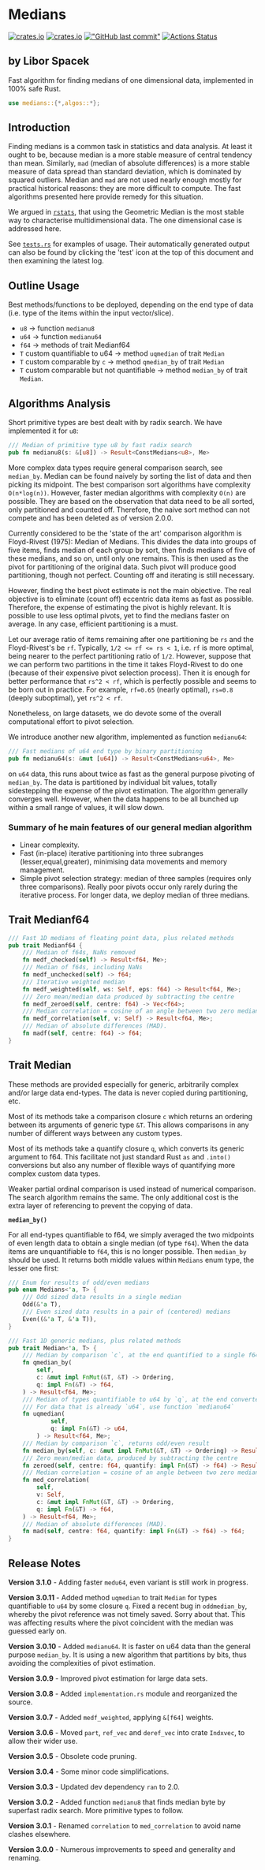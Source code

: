 # Medians

[![crates.io](https://img.shields.io/crates/v/medians?logo=rust)](https://crates.io/crates/medians) [![crates.io](https://img.shields.io/crates/d/medians?logo=rust)](https://crates.io/crates/medians) [!["GitHub last commit"](https://img.shields.io/github/last-commit/liborty/medians/HEAD?logo=github)](https://github.com/liborty/medians) [![Actions Status](https://github.com/liborty/medians/workflows/test/badge.svg)](https://github.com/liborty/random/actions)

## **by Libor Spacek**

Fast algorithm for finding medians of one dimensional data, implemented in 100% safe Rust.

```rust
use medians::{*,algos::*};
```

## Introduction

Finding medians is a common task in statistics and data analysis. At least it ought to be, because median is a more stable measure of central tendency than mean. Similarly, `mad` (median of absolute differences) is a more stable measure of data spread than standard deviation, which is dominated by squared outliers. Median and `mad` are not used nearly enough mostly for practical historical reasons: they are more difficult to compute. The fast algorithms presented here provide remedy for this situation.

We argued in [`rstats`](https://github.com/liborty/rstats), that using the Geometric Median is the most stable way to characterise multidimensional data. The one dimensional case is addressed here.

See [`tests.rs`](https://github.com/liborty/medians/blob/main/tests/tests.rs) for examples of usage. Their automatically generated output can also be found by clicking the 'test' icon at the top of this document and then examining the latest log.

## Outline Usage

Best methods/functions to be deployed, depending on the end type of data (i.e. type of the items within the input vector/slice).

- `u8` -> function `medianu8`
- `u64` -> function `medianu64`
- `f64` -> methods of trait Medianf64
- `T` custom quantifiable to u64 -> method `uqmedian` of trait `Median`
- `T` custom comparable by `c` -> method `qmedian_by` of trait `Median`
- `T` custom comparable but not quantifiable -> method `median_by` of trait `Median`.

## Algorithms Analysis

Short primitive types are best dealt with by radix search. We have implemented it for `u8`:

```rust
/// Median of primitive type u8 by fast radix search
pub fn medianu8(s: &[u8]) -> Result<ConstMedians<u8>, Me>
```

More complex data types require general comparison search, see `median_by`. Median can be found naively by sorting the list of data and then picking its midpoint. The best comparison sort algorithms have complexity `O(n*log(n))`. However, faster median algorithms with complexity `O(n)` are possible. They are based on the observation that data need to be all sorted, only partitioned and counted off. Therefore, the naive sort method can not compete and has been deleted as of version 2.0.0.

Currently considered to be the 'state of the art' comparison algorithm is Floyd-Rivest (1975): Median of Medians. This divides the data into groups of five items, finds median of each group by sort, then finds medians of five of these medians, and so on, until only one remains. This is then used as the pivot for partitioning of the original data. Such pivot will produce good partitioning, though not perfect. Counting off and iterating is still necessary.

However, finding the best pivot estimate is not the main objective. The real objective is to eliminate (count off) eccentric data items as fast as possible. Therefore, the expense of estimating the pivot is highly relevant. It is possible to use less optimal pivots, yet to find the medians faster on average. In any case, efficient partitioning is a must.

Let our average ratio of items remaining after one partitioning be `rs` and the Floyd-Rivest's be `rf`. Typically, `1/2 <= rf <= rs < 1`, i.e. `rf` is more optimal, being nearer to the perfect partitioning ratio of `1/2`. However, suppose that we can perform two partitions in the time it takes Floyd-Rivest to do one (because of their expensive pivot selection process). Then it is enough for better performance that `rs^2 < rf`, which is perfectly possible and seems to be born out in practice. For example, `rf=0.65` (nearly optimal), `rs=0.8` (deeply suboptimal), yet `rs^2 < rf`.

Nonetheless, on large datasets, we do devote some of the overall computational effort to pivot selection.

We introduce another new algorithm, implemented as function `medianu64`:

```rust
/// Fast medians of u64 end type by binary partitioning
pub fn medianu64(s: &mut [u64]) -> Result<ConstMedians<u64>, Me>
```

  on `u64` data, this runs about twice as fast as the general purpose pivoting of `median_by`. The data is partitioned by individual bit values, totally sidestepping the expense of the pivot estimation. The algorithm generally converges well. However, when the data happens to be all bunched up within a small range of values, it will slow down.

### Summary of he main features of our general median algorithm

- Linear complexity.
- Fast (in-place) iterative partitioning into three subranges (lesser,equal,greater), minimising data movements and memory management.
- Simple pivot selection strategy: median of three samples (requires only three comparisons). Really poor pivots occur only rarely during the iterative process. For longer data, we deploy median of three medians.

## Trait Medianf64

```rust
/// Fast 1D medians of floating point data, plus related methods
pub trait Medianf64 {
    /// Median of f64s, NaNs removed
    fn medf_checked(self) -> Result<f64, Me>;
    /// Median of f64s, including NaNs
    fn medf_unchecked(self) -> f64;
    /// Iterative weighted median
    fn medf_weighted(self, ws: Self, eps: f64) -> Result<f64, Me>;
    /// Zero mean/median data produced by subtracting the centre
    fn medf_zeroed(self, centre: f64) -> Vec<f64>;
    /// Median correlation = cosine of an angle between two zero median vecs
    fn medf_correlation(self, v: Self) -> Result<f64, Me>;
    /// Median of absolute differences (MAD).
    fn madf(self, centre: f64) -> f64;
}
```

## Trait Median

These methods are provided especially for generic, arbitrarily complex and/or large data end-types. The data is never copied during partitioning, etc.

Most of its methods take a comparison closure `c` which returns an ordering between its arguments of generic type `&T`. This allows comparisons in any number of different ways between any custom types.

Most of its methods take a quantify closure `q`, which converts its generic argument to f64. This facilitate not just standard Rust `as` and `.into()` conversions but also any number of flexible ways of quantifying more complex custom data types.

Weaker partial ordinal comparison is used instead of numerical comparison. The search algorithm remains the same. The only additional cost is the extra layer of referencing to prevent the copying of data.

**`median_by()`**

For all end-types quantifiable to f64, we simply averaged the two midpoints of even length data to obtain a single median (of type `f64`). When the data items are unquantifiable to `f64`, this is no longer possible. Then `median_by` should be used. It returns both middle values within `Medians` enum type, the lesser one first:

```rust
/// Enum for results of odd/even medians
pub enum Medians<'a, T> {
    /// Odd sized data results in a single median
    Odd(&'a T),
    /// Even sized data results in a pair of (centered) medians
    Even((&'a T, &'a T)),
}
```

```rust
/// Fast 1D generic medians, plus related methods
pub trait Median<'a, T> {
    /// Median by comparison `c`, at the end quantified to a single f64 by `q`
    fn qmedian_by(
        self,
        c: &mut impl FnMut(&T, &T) -> Ordering,
        q: impl Fn(&T) -> f64,
    ) -> Result<f64, Me>;
    /// Median of types quantifiable to u64 by `q`, at the end converted to a single f64.  
    /// For data that is already `u64`, use function `medianu64`
    fn uqmedian(
            self,
            q: impl Fn(&T) -> u64,
        ) -> Result<f64, Me>;
    /// Median by comparison `c`, returns odd/even result
    fn median_by(self, c: &mut impl FnMut(&T, &T) -> Ordering) -> Result<Medians<'a, T>, Me>;
    /// Zero mean/median data, produced by subtracting the centre
    fn zeroed(self, centre: f64, quantify: impl Fn(&T) -> f64) -> Result<Vec<f64>, Me>;
    /// Median correlation = cosine of an angle between two zero median Vecs
    fn med_correlation(
        self,
        v: Self,
        c: &mut impl FnMut(&T, &T) -> Ordering,
        q: impl Fn(&T) -> f64,
    ) -> Result<f64, Me>;
    /// Median of absolute differences (MAD).
    fn mad(self, centre: f64, quantify: impl Fn(&T) -> f64) -> f64;
}
```

## Release Notes

**Version 3.1.0** - Adding faster `medu64`, even variant is still work in progress.

**Version 3.0.11** - Added method `uqmedian` to trait `Median` for types quantifiable to `u64` by some closure `q`. Fixed a recent bug in `oddmedian_by`, whereby the pivot reference was not timely saved. Sorry about that. This was affecting results where the pivot coincident with the median was guessed early on.

**Version 3.0.10** - Added `medianu64`. It is faster on u64 data than the general purpose `median_by`. It is using a new algorithm that partitions by bits, thus avoiding the complexities of pivot estimation.

**Version 3.0.9** - Improved pivot estimation for large data sets.

**Version 3.0.8** - Added `implementation.rs` module and reorganized the source.

**Version 3.0.7** - Added `medf_weighted`, applying `&[f64]` weights.

**Version 3.0.6** - Moved `part`, `ref_vec` and `deref_vec` into crate `Indxvec`, to allow their wider use.

**Version 3.0.5** - Obsolete code pruning.

**Version 3.0.4** - Some minor code simplifications.

**Version 3.0.3** - Updated dev dependency `ran` to 2.0.

**Version 3.0.2** - Added function `medianu8` that finds median byte by superfast radix search. More primitive types to follow.

**Version 3.0.1** - Renamed `correlation` to `med_correlation` to avoid name clashes elsewhere.

**Version 3.0.0** - Numerous improvements to speed and generality and renaming.
